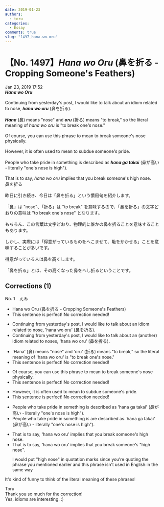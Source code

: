 ```yaml
---
date: 2019-01-23
authors:
  - toru
categories:
  - Essay
comments: true
slug: "1497_hana-wo-oru"
---
```


# 【No. 1497】<strong><em>Hana wo Oru</strong></em> (鼻を折る - Cropping Someone's Feathers)
<div class="date">Jan 23, 2019 17:52</div>
<div id="post"><div id="body_show_ori">
<strong><em>Hana wo Oru</strong></em><br/><br/>Continuing from yesterday's post, I would like to talk about an idiom related to nose, <strong><em>hana wo oru</em></strong> (鼻を折る).<br/><br/><strong><em>Hana</em></strong> (鼻) means "nose" and <strong><em>oru</em></strong> (折る) means "to break," so the literal meaning of <em>hana wo oru</em> is "to break one's nose."<br/><br/>Of course, you can use this phrase to mean to break someone's nose physically.<br/><br/>However, it is often used to mean to subdue someone's pride.<br/><br/>People who take pride in something is described as <strong><em>hana ga takai</em></strong> (鼻が高い - literally "one's nose is high").<br/><br/>That is to say, <em>hana wo oru</em> implies that you break someone's high nose.
</div></div>

<!-- more -->

<div id="post_ja"><div id="body_show_mo">
鼻を折る<br/><br/>昨日に引き続き、今日は「鼻を折る」という慣用句を紹介します。<br/><br/>「鼻」は "nose"、「折る」は "to break" を意味するので、「鼻を折る」の文字どおりの意味は "to break one's nose" となります。<br/><br/>もちろん、この言葉は文字どおり、物理的に誰かの鼻を折ることを意味することもあります。<br/><br/>しかし、実際には「得意がっているものをへこませて、恥をかかせる」ことを意味することが多いです。<br/><br/>得意がっている人は鼻を高くします。<br/><br/>「鼻を折る」とは、その高くなった鼻をへし折るということです。
</div></div>

## Corrections (1)
<div id="block"><div class="first_name"> No. 1　<span class="just_name">えみ</span></div><div id="block2">
<ul class="correction_field">
<li class="incorrect">Hana wo Oru (鼻を折る - Cropping Someone's Feathers)</li>
<li class="corrected perfect">This sentence is perfect! No correction needed!</li>
</ul>
<ul class="correction_field">
<li class="incorrect">Continuing from yesterday's post, I would like to talk about an idiom related to nose, 'hana wo oru' (鼻を折る).</li>
<li class="corrected correct">
Continuing from yesterday's post, I would like to talk about an <span class="f_blue">(another)</span> idiom related to nose<span class="f_blue">s</span>, 'hana wo oru' (鼻を折る).
</li>
</ul>
<ul class="correction_field">
<li class="incorrect">'Hana' (鼻) means "nose" and 'oru' (折る) means "to break," so the literal meaning of 'hana wo oru' is "to break one's nose."</li>
<li class="corrected perfect">This sentence is perfect! No correction needed!</li>
</ul>
<ul class="correction_field">
<li class="incorrect">Of course, you can use this phrase to mean to break someone's nose physically.</li>
<li class="corrected perfect">This sentence is perfect! No correction needed!</li>
</ul>
<ul class="correction_field">
<li class="incorrect">However, it is often used to mean to subdue someone's pride.</li>
<li class="corrected perfect">This sentence is perfect! No correction needed!</li>
</ul>
<ul class="correction_field">
<li class="incorrect">People who take pride in something is described as 'hana ga takai' (鼻が高い - literally "one's nose is high").</li>
<li class="corrected correct">
People who take pride in something <span class="sline">is</span> <span class="f_blue">are</span> described as 'hana ga takai' (鼻が高い - literally "one's nose is high").
</li>
</ul>
<ul class="correction_field">
<li class="incorrect">That is to say, 'hana wo oru' implies that you break someone's high nose.</li>
<li class="corrected correct">
That is to say, 'hana wo oru' implies that you break someone's "high nose".
<p class="correction_comment">I would put "high nose" in quotation marks since you're quoting the phrase you mentioned earlier and this phrase isn't used in English in the same way</p>
</li>
</ul>
<p class="comment_small">
 It's kind of funny to think of the literal meaning of these phrases!
</p>

</div><div class="name"><span class="just_name">Toru</span><br>
Thank you so much for the correction!<br/>Yes, idioms are interesting. :)
</div>
</div>

